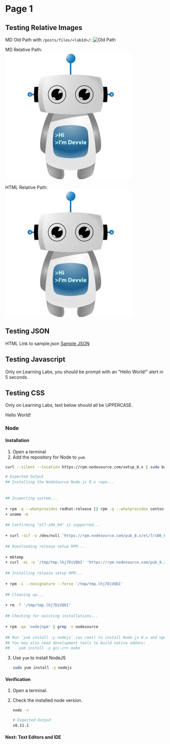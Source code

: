 # Page 1

## Testing Relative Images

MD Old Path with ```/posts/files/<labId>/```:
![Old Path](/posts/files/relative-path/assets/images/devvie.jpg "Old Path")

MD Relative Path:
![Relative Path](assets/images/devvie.jpg "Relative Path")

HTML Relative Path:
<img src="assets/images/devvie.jpg" title="HTML Relative Path" />

## Testing JSON

HTML Link to sample.json
<a href="assets/sample.json" download>Sample JSON</a>

## Testing Javascript
<script src="assets/sample.js" language="Javascript"></script>
Only on Learning Labs, you should be prompt with an "Hello World!" alert in 5 seconds.

## Testing CSS
Only on Learning Labs, text below should all be UPPERCASE.
<div class="lab-assets-lab">
  <p>Hello World!</p>
</div>
<link rel="stylesheet" type="text/css" href="assets/sample.css">




### Node
#### Installation

1. Open a terminal
2. Add the repository for Node to `yum`.
```bash
curl --silent --location https://rpm.nodesource.com/setup_8.x | sudo bash -
```

```bash
# Expected Output
## Installing the NodeSource Node.js 8.x repo...


## Inspecting system...

+ rpm -q --whatprovides redhat-release || rpm -q --whatprovides centos-release || rpm -q --whatprovides cloudlinux-release || rpm -q --whatprovides sl-release
+ uname -m

## Confirming "el7-x86_64" is supported...

+ curl -sLf -o /dev/null 'https://rpm.nodesource.com/pub_8.x/el/7/x86_64/nodesource-release-el7-1.noarch.rpm'

## Downloading release setup RPM...

+ mktemp
+ curl -sL -o '/tmp/tmp.lhj7DiVQbI' 'https://rpm.nodesource.com/pub_8.x/el/7/x86_64/nodesource-release-el7-1.noarch.rpm'

## Installing release setup RPM...

+ rpm -i --nosignature --force '/tmp/tmp.lhj7DiVQbI'

## Cleaning up...

+ rm -f '/tmp/tmp.lhj7DiVQbI'

## Checking for existing installations...

+ rpm -qa 'node|npm' | grep -v nodesource

## Run `yum install -y nodejs` (as root) to install Node.js 8.x and npm.
## You may also need development tools to build native addons:
##   `yum install -y gcc-c++ make`
```
3. Use `yum` to install NodeJS

    ```bash
    sudo yum install -y nodejs
    ```

#### Verification

1. Open a terminal.
2. Check the installed node version.  

    ```bash
    node -v
    ```

    ```bash
    # Expected Output
    v8.11.1
    ```

#### Next: Text Editors and IDE
